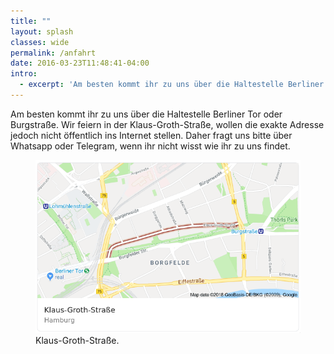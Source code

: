 ```yaml
---
title: ""
layout: splash
classes: wide
permalink: /anfahrt
date: 2016-03-23T11:48:41-04:00
intro: 
  - excerpt: 'Am besten kommt ihr zu uns über die Haltestelle Berliner Tor oder Burgstraße, wir wollen die Adresse jedoch nicht öffentlich ins Internet stellen und daher fragt uns bitte, wenn ihr nicht wisst wie ihr zu uns findet.'
---
```



Am besten kommt ihr zu uns über die Haltestelle Berliner Tor oder Burgstraße. Wir feiern in der Klaus-Groth-Straße, wollen die exakte Adresse jedoch nicht öffentlich ins Internet stellen. Daher fragt uns bitte über Whatsapp oder Telegram, wenn ihr nicht wisst wie ihr zu uns findet.


<figure class="half">
        <img src="/assets/images/strasse.png">
        <figcaption>Klaus-Groth-Straße.</figcaption>




